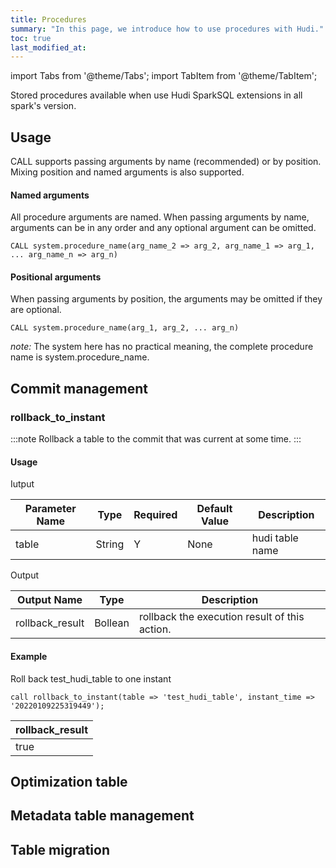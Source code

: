 ```yaml
---
title: Procedures
summary: "In this page, we introduce how to use procedures with Hudi."
toc: true
last_modified_at: 
---
```

import Tabs from '@theme/Tabs';
import TabItem from '@theme/TabItem';

Stored procedures available when use Hudi SparkSQL extensions in all spark's version.

## Usage
CALL supports passing arguments by name (recommended) or by position. Mixing position and named arguments is also supported.

#### Named arguments
All procedure arguments are named. When passing arguments by name, arguments can be in any order and any optional argument can be omitted.
```
CALL system.procedure_name(arg_name_2 => arg_2, arg_name_1 => arg_1, ... arg_name_n => arg_n)
```
#### Positional arguments
When passing arguments by position, the arguments may be omitted if they are optional.
```
CALL system.procedure_name(arg_1, arg_2, ... arg_n)
```
*note:* The system here has no practical meaning, the complete procedure name is system.procedure_name.

## Commit management

### rollback_to_instant

:::note
Rollback a table to the commit that was current at some time.
:::

#### Usage

Iutput

| Parameter Name | Type | Required | Default Value | Description |
|------------|--------|--------|--------|--------|
| table | String | Y | None | hudi table name |

Output

| Output Name | Type | Description |
|------------|--------|--------|
| rollback_result | Bollean | rollback the execution result of this action. |

#### Example
Roll back test_hudi_table to one instant
```
call rollback_to_instant(table => 'test_hudi_table', instant_time => '20220109225319449');
```

| rollback_result |
| :---------------|
|    true         |

## Optimization table

## Metadata table management

## Table migration



